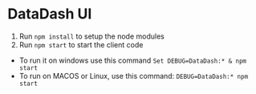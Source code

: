 # DataDash UI
1. Run `npm install` to setup the node modules
2. Run `npm start` to start the client code
  * To run it on windows use this command
    `Set DEBUG=DataDash:* & npm start`
  * To run on MACOS or Linux, use this command:
    `DEBUG=DataDash:* npm start`
